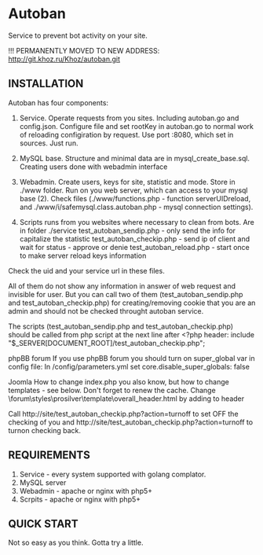 # Autoban
Service to prevent bot activity on your site.

!!! PERMANENTLY MOVED TO NEW ADDRESS: http://git.khoz.ru/Khoz/autoban.git

INSTALLATION
------------

Autoban has four components:
1. Service. Operate requests from you sites. Including autoban.go and config.json. Configure file and set rootKey in autoban.go to normal work of reloading configiration by request. Use port :8080, which set in sources. Just run.

2. MySQL base. Structure and minimal data are in mysql_create_base.sql. Creating users done with webadmin interface

3. Webadmin. Create users, keys for site, statistic and mode. Store in ./www folder. Run on you web server, which can access to your mysql base (2). Check files (./www/functions.php - function serverUIDreload, and ./www/i/safemysql.class.autoban.php - mysql connection settings).

4. Scripts runs from you websites where necessary to clean from bots. Are in folder ./service
	test_autoban_sendip.php - only send the info for capitalize the statistic
	test_autoban_checkip.php - send ip of client and wait for status - approve or denie
	test_autoban_reload.php - start once to make server reload keys information

Check the uid and your service url in these files.

All of them do not show any information in answer of web request and invisible for user.
But you can call two of them (test_autoban_sendip.php and test_autoban_checkip.php) for creating/removing cookie that you are an admin and should not be checked throught autoban service.

The scripts (test_autoban_sendip.php and test_autoban_checkip.php) should be called from php script at the next line after <?php header:
include "$_SERVER[DOCUMENT_ROOT]/test_autoban_checkip.php";

phpBB forum
If you use phpBB forum you should turn on super_global var in config file:
In /config/parameters.yml set core.disable_super_globals: false

Joomla
How to change index.php you also know, but how to change templates - see below. Don't forget to renew the cache.
Change \forum\styles\prosilver\template\overall_header.html by adding to header <!-- INCLUDEPHP /path/to/script/autoban.php -->

Call http://site/test_autoban_checkip.php?action=turnoff to set OFF the checking of you and http://site/test_autoban_checkip.php?action=turnoff to turnon checking back.



REQUIREMENTS
------------

1. Service - every system supported with golang complator.
2. MySQL server
3. Webadmin - apache or nginx with php5+
4. Scrpits - apache or nginx with php5+

QUICK START
-----------

Not so easy as you think. Gotta try a little.